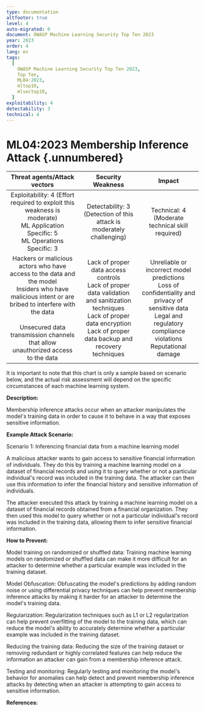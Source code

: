 ```yaml
---
type: documentation
altfooter: true
level: 4
auto-migrated: 0
document: OWASP Machine Learning Security Top Ten 2023
year: 2023
order: 4
lang: en
tags:
  [
    OWASP Machine Learning Security Top Ten 2023,
    Top Ten,
    ML04:2023,
    mltop10,
    mlsectop10,
  ]
exploitability: 4
detectability: 3
technical: 4
---
```


# ML04:2023 Membership Inference Attack {.unnumbered}

|                                                                                                         Threat agents/Attack vectors                                                                                                         |                                                                                     Security Weakness                                                                                     |                                                                                 Impact                                                                                  |
| :------------------------------------------------------------------------------------------------------------------------------------------------------------------------------------------------------------------------------------------: | :---------------------------------------------------------------------------------------------------------------------------------------------------------------------------------------: | :---------------------------------------------------------------------------------------------------------------------------------------------------------------------: |
|                                                     Exploitability: 4 (Effort required to exploit this weakness is moderate)<br>ML Application Specific: 5 <br>ML Operations Specific: 3                                                     |                                                         Detectability: 3 <br>(Detection of this attack is moderately challenging)                                                         |                                                        Technical: 4 <br>(Moderate technical skill required)<br>                                                         |
| Hackers or malicious actors who have access to the data and the model<br>Insiders who have malicious intent or are bribed to interfere with the data<br> <br>Unsecured data transmission channels that allow unauthorized access to the data | Lack of proper data access controls<br>Lack of proper data validation and sanitization techniques<br>Lack of proper data encryption<br>Lack of proper data backup and recovery techniques | Unreliable or incorrect model predictions<br>Loss of confidentiality and privacy of sensitive data<br>Legal and regulatory compliance violations<br>Reputational damage |

It is important to note that this chart is only a sample based on scenario
below, and the actual risk assessment will depend on the specific circumstances
of each machine learning system.

**Description:**

Membership inference attacks occur when an attacker manipulates the model's
training data in order to cause it to behave in a way that exposes sensitive
information.

**Example Attack Scenario:**

Scenario 1: Inferencing financial data from a machine learning model

A malicious attacker wants to gain access to sensitive financial information of
individuals. They do this by training a machine learning model on a dataset of
financial records and using it to query whether or not a particular individual's
record was included in the training data. The attacker can then use this
information to infer the financial history and sensitive information of
individuals.

The attacker executed this attack by training a machine learning model on a
dataset of financial records obtained from a financial organization. They then
used this model to query whether or not a particular individual\'s record was
included in the training data, allowing them to infer sensitive financial
information.

**How to Prevent:**

Model training on randomized or shuffled data: Training machine learning models
on randomized or shuffled data can make it more difficult for an attacker to
determine whether a particular example was included in the training dataset.

Model Obfuscation: Obfuscating the model's predictions by adding random noise or
using differential privacy techniques can help prevent membership inference
attacks by making it harder for an attacker to determine the model's training
data.

Regularization: Regularization techniques such as L1 or L2 regularization can
help prevent overfitting of the model to the training data, which can reduce the
model's ability to accurately determine whether a particular example was
included in the training dataset.

Reducing the training data: Reducing the size of the training dataset or
removing redundant or highly correlated features can help reduce the information
an attacker can gain from a membership inference attack.

Testing and monitoring: Regularly testing and monitoring the model's behavior
for anomalies can help detect and prevent membership inference attacks by
detecting when an attacker is attempting to gain access to sensitive
information.

**References:**
